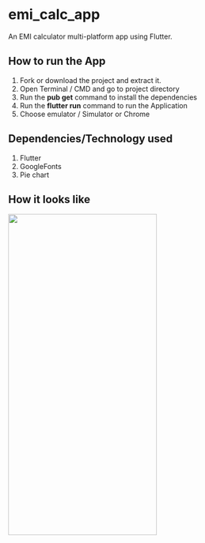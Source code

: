 # emi_calc_app
An EMI calculator multi-platform app using Flutter.


## How to run the App
1. Fork or download the project and extract it.
2. Open Terminal / CMD and go to project directory
3. Run the **pub get** command to install the dependencies
4. Run the **flutter run** command to run the Application
5. Choose emulator / Simulator or Chrome

## Dependencies/Technology used
1. Flutter
2. GoogleFonts
3. Pie chart

## How it looks like 

<img src="https://user-images.githubusercontent.com/69889824/157248404-c848135e-eb66-4701-aa68-b38e93d101af.png" width="300" height="650">



